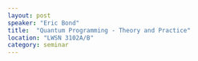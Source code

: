```yaml
---
layout: post
speaker: "Eric Bond"
title:  "Quantum Programming - Theory and Practice"
location: "LWSN 3102A/B"
category: seminar
---
```


